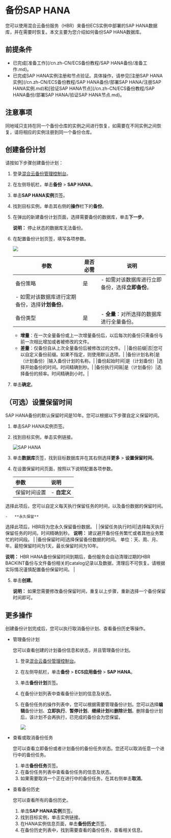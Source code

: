 # 备份SAP HANA

您可以使用混合云备份服务（HBR）来备份ECS实例中部署的SAP HANA数据库，并在需要时恢复。本文主要为您介绍如何备份SAP HANA数据库。

## 前提条件

-   已完成[准备工作](/cn.zh-CN/ECS备份教程/SAP HANA备份/准备工作.md)。
-   已完成SAP HANA实例注册和节点验证。具体操作，请参见[注册SAP HANA实例](/cn.zh-CN/ECS备份教程/SAP HANA备份/部署SAP HANA/注册SAP HANA实例.md)和[验证SAP HANA节点](/cn.zh-CN/ECS备份教程/SAP HANA备份/部署SAP HANA/验证SAP HANA节点.md)。

## 注意事项

同地域只支持在同一个备份仓库的实例之间进行恢复，如需要在不同实例之间恢复，请将相应的实例注册到同一个备份仓库。

## 创建备份计划

请按如下步骤创建备份计划：

1.  登录[混合云备份管理控制台](https://hbr.console.aliyun.com)。

2.  在左侧导航栏，单击**备份** \> **SAP HANA**。

3.  单击**SAP HANA实例**页签。

4.  找到目标实例，单击其右侧的**操作**栏下的**备份**。

5.  在弹出的新建备份计划页面，选择需要备份的数据库，单击**下一步**。

    **说明：** 停止状态的数据库无法备份。

6.  在配置备份计划页签，填写各项参数。

    ![](https://static-aliyun-doc.oss-accelerate.aliyuncs.com/assets/img/zh-CN/0560129951/p35977.png)

    |参数|是否必需|说明|
    |--|----|--|
    |备份策略|是|    -   如需对该数据库进行立即备份，选择**立即备份**。
    -   如需对该数据库进行定期备份，选择**计划备份**。 |
    |备份类型|是|    -   **全量**：对所选择的数据库进行全量备份。
    -   **增量**：在一次全量备份或上一次增量备份后，以后每次的备份只需备份与前一次相比增加或者被修改的文件。
    -   **差量**：仅备份自从上次全量备份后被修改过的文件。 |
    |备份前缀|否|您可以自定义备份前缀。如果不指定，则使用默认选项。|
    |备份计划名称|是（计划备份）|输入备份计划的名称。|
    |备份起始时间|是（计划备份）|选择开始备份的时间。时间精确到秒。|
    |备份执行间隔|是（计划备份）|选择备份的频率。时间精确到小时。|

7.  单击**确定**。


## （可选）设置保留时间

SAP HANA备份的默认保留时间是10年。您可以根据以下步骤自定义保留时间。

1.  单击SAP HANA实例页签。

2.  找到目标实例，单击实例链接。

    ![SAP HANA](https://static-aliyun-doc.oss-accelerate.aliyuncs.com/assets/img/zh-CN/0560129951/p103891.jpg)

3.  单击**数据库**页签，找到目标数据库并在其右侧选择**更多** \> **设置保留时间**。

4.  在设置保留时间页面，按照以下说明配置各项参数。

    |参数|说明|
    |:-|:-|
    |保留时间设置|    -   **自定义**

选择此项后，您可以自定义每天执行保留任务的时间，以及备份数据的保留时间。

    -   **永久保留**

选择此项后，HBR将为您永久保留备份数据。 |
    |保留任务执行时间|选择每天执行保留任务的时间。时间精确到秒。 **说明：** 建议避开备份任务繁忙或者其他业务繁忙的时间段。 |
    |备份保留时间|选择保留备份数据的时间。 单位：天、周、月、年。最短保留时间为1天，最长保留时间为10年。

**说明：** HBR HANA备份保留时间到期后，备份服务会自动清理过期的HBR BACKINT备份与文件备份相关的catalog记录以及数据，清理后不可恢复。请根据实际情况谨慎配置备份保留时间。 |

5.  单击**创建**。

    **说明：** 如果您需要修改备份保留时间，重复以上步骤，重新选择一个备份保留时间即可。


## 更多操作

创建备份计划完成后，您可以执行取消备份计划、查看备份历史等操作。

-   管理备份计划

    您可以查看创建的计划备份信息和状态，并且管理备份计划。

    1.  登录[混合云备份管理控制台](https://hbr.console.aliyun.com)。
    2.  在左侧导航栏，单击**备份** \> **ECS应用备份** \> **SAP HANA**。
    3.  单击**备份计划**页签。
    4.  在备份计划列表中查看备份计划的信息及状态。
    5.  在备份任务的操作列表中，您可以根据需要管理备份计划。您可以选择**编辑**备份计划、**立即执行**、**暂停计划**、**继续计划**和**删除计划**。删除备份计划后，该计划不会再执行，已完成的备份会为您保留。

        ![](https://static-aliyun-doc.oss-accelerate.aliyuncs.com/assets/img/zh-CN/0560129951/p35978.png)

-   查看或取消备份任务

    您可以查看立即备份或者计划备份的备份任务状态。您还可以取消任意一个进行中的备份任务。

    1.  单击**备份任务**页签。
    2.  在备份任务列表中查看备份任务的信息及状态。
    3.  如果需要取消一个正在进行中的备份任务，在其右侧单击**取消**。
-   查看备份历史

    您可以查看所有的备份历史。

    1.  单击**SAP HANA实例**页签。
    2.  找到目标实例，单击实例链接。
    3.  在HANA实例信息页面，单击**备份历史**页签。
    4.  在备份历史列表中，找到需要查看的备份任务，查看相关信息。

